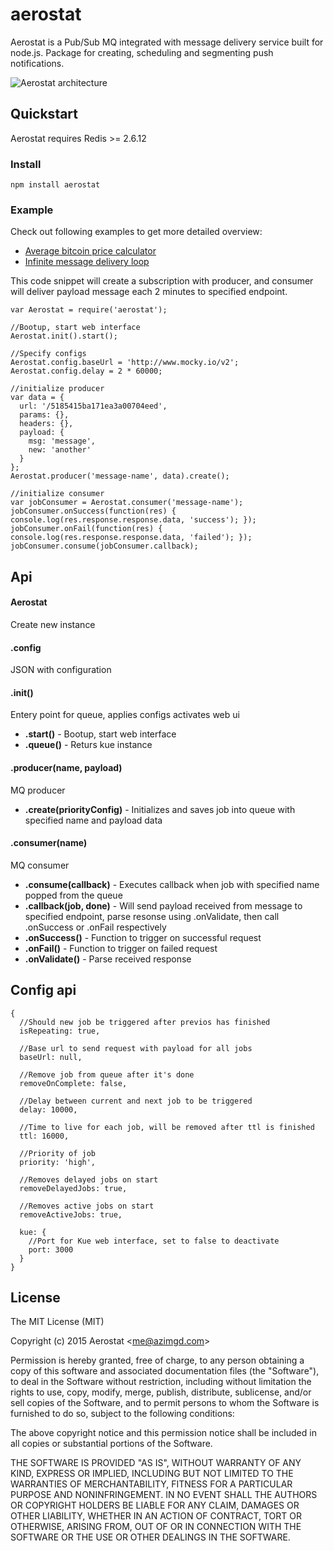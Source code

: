 # aerostat

Aerostat is a Pub/Sub MQ integrated with message delivery service built for node.js. Package for creating, scheduling and segmenting push notifications.

![Aerostat architecture](http://i.imgur.com/1RRgHzV.png)

## Quickstart
Aerostat requires Redis >= 2.6.12

### Install
`npm install aerostat`

### Example
Check out following examples to get more detailed overview:
* [Average bitcoin price calculator](https://github.com/azimgd/aerostat/blob/master/examples/btc-avgprice.js)
* [Infinite message delivery loop](https://github.com/azimgd/aerostat/blob/master/examples/repeating-delayed.js)

This code snippet will create a subscription with producer, and consumer will deliver payload message each 2 minutes to specified endpoint.
```
var Aerostat = require('aerostat');

//Bootup, start web interface
Aerostat.init().start();

//Specify configs
Aerostat.config.baseUrl = 'http://www.mocky.io/v2';
Aerostat.config.delay = 2 * 60000;

//initialize producer
var data = {
  url: '/5185415ba171ea3a00704eed',
  params: {},
  headers: {},
  payload: {
    msg: 'message',
    new: 'another'
  }
};
Aerostat.producer('message-name', data).create();

//initialize consumer
var jobConsumer = Aerostat.consumer('message-name');
jobConsumer.onSuccess(function(res) { console.log(res.response.response.data, 'success'); });
jobConsumer.onFail(function(res) { console.log(res.response.response.data, 'failed'); });
jobConsumer.consume(jobConsumer.callback);
```

## Api

#### Aerostat
Create new instance

#### .config
JSON with configuration

#### .init()
Entery point for queue, applies configs activates web ui

  * **.start()** - Bootup, start web interface
  * **.queue()** - Returs kue instance

#### .producer(name, payload)
MQ producer

  * **.create(priorityConfig)** - Initializes and saves job into queue with specified name and payload data

#### .consumer(name)
MQ consumer

  * **.consume(callback)** - Executes callback when job with specified name popped from the queue
  * **.callback(job, done)** - Will send payload received from message to specified endpoint, parse resonse using .onValidate, then call .onSuccess or .onFail respectively
  * **.onSuccess()** - Function to trigger on successful request
  * **.onFail()** - Function to trigger on failed request
  * **.onValidate()** - Parse received response

## Config api

```
{
  //Should new job be triggered after previos has finished
  isRepeating: true,

  //Base url to send request with payload for all jobs
  baseUrl: null,

  //Remove job from queue after it's done
  removeOnComplete: false,

  //Delay between current and next job to be triggered
  delay: 10000,

  //Time to live for each job, will be removed after ttl is finished
  ttl: 16000,

  //Priority of job
  priority: 'high',

  //Removes delayed jobs on start
  removeDelayedJobs: true,

  //Removes active jobs on start
  removeActiveJobs: true,

  kue: {
    //Port for Kue web interface, set to false to deactivate
    port: 3000
  }
}
```

## License

The MIT License (MIT)

Copyright (c) 2015 Aerostat &lt;me@azimgd.com&gt;

Permission is hereby granted, free of charge, to any person obtaining a copy
of this software and associated documentation files (the "Software"), to deal
in the Software without restriction, including without limitation the rights
to use, copy, modify, merge, publish, distribute, sublicense, and/or sell
copies of the Software, and to permit persons to whom the Software is
furnished to do so, subject to the following conditions:

The above copyright notice and this permission notice shall be included in
all copies or substantial portions of the Software.

THE SOFTWARE IS PROVIDED "AS IS", WITHOUT WARRANTY OF ANY KIND, EXPRESS OR
IMPLIED, INCLUDING BUT NOT LIMITED TO THE WARRANTIES OF MERCHANTABILITY,
FITNESS FOR A PARTICULAR PURPOSE AND NONINFRINGEMENT. IN NO EVENT SHALL THE
AUTHORS OR COPYRIGHT HOLDERS BE LIABLE FOR ANY CLAIM, DAMAGES OR OTHER
LIABILITY, WHETHER IN AN ACTION OF CONTRACT, TORT OR OTHERWISE, ARISING FROM,
OUT OF OR IN CONNECTION WITH THE SOFTWARE OR THE USE OR OTHER DEALINGS IN
THE SOFTWARE.
